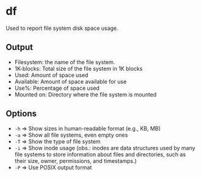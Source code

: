 # df

Used to report file system disk space usage.

## Output

- Filesystem: the name of the file system.
- 1K-blocks: Total size of the file system in 1K blocks
- Used: Amount of space used
- Available: Amount of space available for use
- Use%: Percentage of space used
- Mounted on: Directory where the file system is mounted

## Options

- `-h` => Show sizes in human-readable format (e.g., KB, MB)
- `-a` => Show all file systems, even empty ones
- `-T` => Show the type of file system
- `-i` => Show inode usage (obs.: inodes are data structures used by many file systems to store information about files and directories, such as their size, owner, permissions, and timestamps.)
- `-P` => Use POSIX output format
